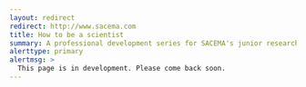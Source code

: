 ```yaml
---
layout: redirect
redirect: http://www.sacema.com
title: How to be a scientist
summary: A professional development series for SACEMA's junior researchers
alerttype: primary
alertmsg: >
  This page is in development. Please come back soon.
---
```

